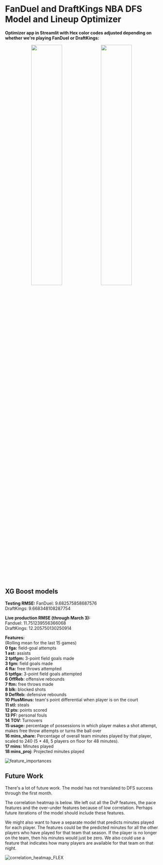 # FanDuel and DraftKings NBA DFS Model and Lineup Optimizer

**Optimizer app in Streamlit with Hex color codes adjusted depending on whether we're playing FanDuel or DraftKings:**

<p align="center">
  <img src="https://github.com/user-attachments/assets/b46f34b3-30bc-4d9a-ad35-201e3b2a9812" width="45%">
  <img src="https://github.com/user-attachments/assets/58848afe-fa2b-44d0-b032-f37b214e4a46" width="45%">
</p>


## XG Boost models

**Testing RMSE:**
FanDuel: 9.682575858687576<br>
DraftKings: 9.668348108287754<br>

**Live production RMSE (through March 3):**<br>
Fanduel: 11.751239556366068<br>
DraftKings: 12.205750130250914<br>

**Features:**<br>
(Rolling mean for the last 15 games)<br>
**0 fga:** field-goal attempts<br>
**1 ast:** assists<br>
**2 tptfgm:** 3-point field goals made<br>
**3 fgm:** field goals made<br>
**4 fta:** free throws attempted<br>
**5 tptfga:** 3-point field goals attempted<br>
**6 OffReb:** offensive rebounds<br>
**7 ftm:** free throws made<br>
**8 blk:** blocked shots<br>
**9 DefReb:** defensive rebounds<br>
**10 PlusMinus:** team's point differential when player is on the court<br>
**11 stl:** steals<br>
**12 pts:** points scored<br>
**13 PF:** personal fouls<br>
**14 TOV:** Turnovers<br>
**15 usage:** percentage of possessions in which player makes a shot attempt, makes free throw attempts or turns the ball over<br>
**16 mins_share:** Percentage of overall team minutes played by that player, scaled to 240 (5 * 48, 5 players on floor for 48 minutes).<br>
**17 mins:** Minutes played<br>
**18 mins_proj:** Projected minutes played<br>

![feature_importances](https://github.com/user-attachments/assets/9cdf44ee-c7b9-4d21-a843-6d40d0b333e0)

## Future Work

There's a lot of future work. The model has not translated to DFS success through the first month.

The correlation heatmap is below. We left out all the DvP features, the pace features and the over-under features because of low correlation. Perhaps future iterations of the model should include these features.

We might also want to have a separate model that predicts minutes played for each player. The features could be the predicted minutes for all the other players who have played for that team that season. If the player is no longer on the team, then his minutes would just be zero. We also could use a feature that indicates how many players are available for that team on that night.

![correlation_heatmap_FLEX](https://github.com/user-attachments/assets/ccf0ce7e-21ca-4545-ad37-d7736d15038d)





